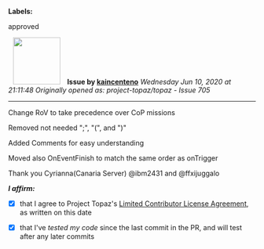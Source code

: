 **Labels:**

approved



<a href="https://github.com/kaincenteno"><img src="https://avatars3.githubusercontent.com/u/26943220?v=4" width="96" height="96" hspace="10"></img></a> **Issue by [kaincenteno](https://github.com/kaincenteno)**
_Wednesday Jun 10, 2020 at 21:11:48_
_Originally opened as: project-topaz/topaz - Issue 705_

----

Change RoV to take precedence over CoP missions
Removed not needed ";", "(", and ")"
Added Comments for easy understanding
Moved also OnEventFinish to match the same order as onTrigger

Thank you Cyrianna(Canaria Server) @ibm2431  and @ffxijuggalo 

<!-- place 'x' mark between square [] brackets to affirm: -->
**_I affirm:_**
- [x] that I agree to Project Topaz's [Limited Contributor License Agreement](http://project-topaz.com/blob/release/CONTRIBUTOR_AGREEMENT.md), as written on this date
- [x] that I've _tested my code_ since the last commit in the PR, and will test after any later commits


